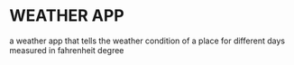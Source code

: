 # WEATHER APP
a weather app that tells the weather condition of a place for different days measured in fahrenheit degree